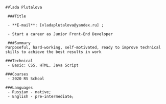     #Vlada Plutalova

     ###Title

     - **E-mail**: [vladaplutalova@yandex.ru] ;

     - Start a career as Junior Front-End Developer

     ###Summary
    Purposeful, hard-working, self-motivated, ready to improve technical skills to achieve the best results in work

    ###Technical
     - Basic: CSS, HTML, Java Script

    ###Courses
     - 2020 RS School

    ###Languages
     - Russian - native;
     - English - pre-intermediate;
